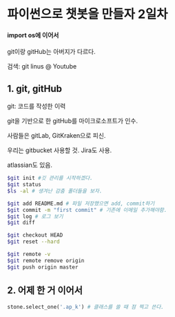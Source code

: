 # 파이썬으로 챗봇을 만들자 2일차

#### import os에 이어서

git이랑 gitHub는 아버지가 다르다.

검색: git linus @ Youtube

## 1. git, gitHub

git: 코드를 작성한 이력

git을 기반으로 한 gitHub를 마이크로소프트가 인수.

사람들은 gitLab, GitKraken으로 피신.

우리는 gitbucket 사용할 것. Jira도 사용.

atlassian도 있음.

```bash
$git init #깃 관리를 시작하겠다.
$git status
$ls -al # 생겨난 감춤 폴더들을 보자.

$git add README.md # 파일 저장했으면 add, commit하기
$git commit -m "first commit" # 기존에 이메일 추가해야함.
$git log # 로그 보기
$git diff

$git checkout HEAD
$git reset --hard

$git remote -v
$git remote remove origin
$git push origin master
```



## 2. 어제 한 거 이어서

```python
stone.select_one('.ap_k') # 클래스를 쓸 때 점 찍고 쓴다.
```

